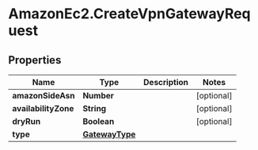 # AmazonEc2.CreateVpnGatewayRequest

## Properties

Name | Type | Description | Notes
------------ | ------------- | ------------- | -------------
**amazonSideAsn** | **Number** |  | [optional] 
**availabilityZone** | **String** |  | [optional] 
**dryRun** | **Boolean** |  | [optional] 
**type** | [**GatewayType**](GatewayType.md) |  | 


